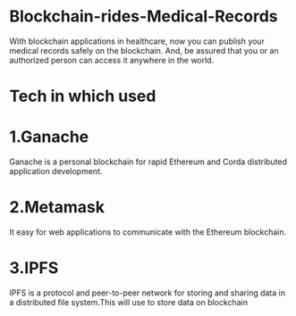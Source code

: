 # Blockchain-rides-Medical-Records

With blockchain applications in healthcare, now you can publish your medical records safely on the blockchain. And, be assured that you or an authorized person can access it anywhere in the world.

# Tech in which used 

# 1.Ganache
  Ganache is a personal blockchain for rapid Ethereum and Corda distributed application development.
  
# 2.Metamask
  It easy for web applications to communicate with the Ethereum blockchain.
  
# 3.IPFS
  IPFS is a protocol and peer-to-peer network for storing and sharing data in a distributed file system.This will use to store data on blockchain
